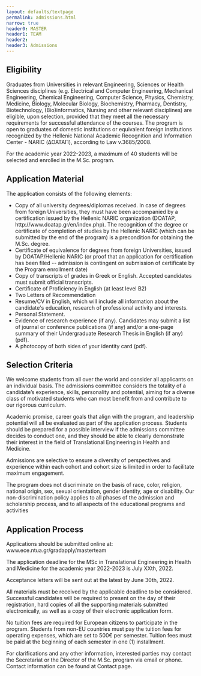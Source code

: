 ```yaml
---
layout: defaults/textpage
permalink: admissions.html
narrow: true
header0: MASTER
header1: TEAM
header2:
header3: Admissions
---
```


<div class="container">
    <div class="row">
        <h2>Eligibility</h2>
        <p>
            Graduates from Universities in relevant Engineering, Sciences or Health Sciences disciplines (e.g. Electrical and Computer
            Engineering, Mechanical Engineering, Chemical Engineering, Computer Science, Physics, Chemistry, Medicine, Biology,
            Molecular Biology, Biochemistry, Pharmacy, Dentistry, Biotechnology, (Bio)informatics, Nursing and other relevant disciplines)
            are eligible, upon selection, provided that they meet all the necessary requirements for successful attendance of the courses.
            The program is open to graduates of domestic institutions or equivalent foreign institutions recognized by the Hellenic
            National Academic Recognition and Information Center - NARIC (ΔΟΑΤΑΠ), according to Law ν.3685/2008.
        </p>
        <p>
            For the academic year 2022-2023, a maximum of 40 students will be selected and enrolled in the M.Sc. program.
        </p>
    </div>
    <div class="row">
        <h2 >Application Material</h2>
        <label class="col-12 pl-0">The application consists of the following elements:</label>
        <ul>
            <li>
                Copy of all university degrees/diplomas received.
                In case of degrees from foreign Universities, they must have been accompanied by a certification issued by the Hellenic
                NARIC organization (DOATAP, http://www.doatap.gr/en/index.php). The recognition of the degree or certificate of completion
                of studies by the Hellenic NARIC (which can be submitted by the end of the program) is a precondition for obtaining the M.Sc.
                degree.
            </li>
            <li>
                Certificate of equivalence for degrees from foreign Universities, issued by DOATAP/Hellenic NARIC (or proof that an
                application for certification has been filed -- admission is contingent on submission of certificate by the Program
                enrollment date)
            </li>
            <li>
                Copy of transcripts of grades in Greek or English. Accepted candidates must submit official transcripts.
            </li>
            <li>
                Certificate of Proficiency in English (at least level B2)
            </li>
            <li>
                Two Letters of Recommendation
            </li>
            <li>
                Resume/CV in English, which will include all information about the candidate's education, research of professional activity
                and interests.
            </li>
            <li>
                Personal Statement.
            </li>
            <li>
                Evidence of research experience (if any). Candidates may submit a list of journal or conference publications (if any) and/or
                a one-page summary of their Undergraduate Research Thesis in English (if any) (pdf).
            </li>
            <li>
                A photocopy of both sides of your identity card (pdf).
            </li>
        </ul>
    </div>
    <div class="row">
        <h2>Selection Criteria</h2>
        <p>
            We welcome students from all over the world and consider all applicants on an individual basis. The admissions committee
            considers the totality of a candidate’s experience, skills, personality and potential, aiming for a diverse class of motivated
            students who can most benefit from and contribute to our rigorous curriculum.
        </p>
        <p>
            Academic promise, career goals that align with the program, and leadership potential will all be evaluated as part of the
            application process. Students should be prepared for a possible interview if the admissions committee decides to conduct
            one, and they should be able to clearly demonstrate their interest in the field of Translational Engineering in Health and
            Medicine.
        </p>
        <p>
            Admissions are selective to ensure a diversity of perspectives and experience within each cohort and cohort size is limited in
            order to facilitate maximum engagement.
        </p>
        <p>
            The program does not discriminate on the basis of race, color, religion, national origin, sex, sexual orientation, gender identity,
            age or disability. Our non-discrimination policy applies to all phases of the admission and scholarship process, and to all
            aspects of the educational programs and activities
        </p>
    </div>
    <div class="row">
        <h2>Application Process</h2>
        <p>
            Applications should be submitted online at: www.ece.ntua.gr/gradapply/masterteam
        </p>
        <p>
            The application deadline for the MSc in Translational Engineering in Health and Medicine for the academic year 2022-2023 is
            July XXth, 2022.
        </p>
        <p>
            Acceptance letters will be sent out at the latest by June 30th, 2022.
        </p>
        <p>
            All materials must be received by the applicable deadline to be considered. Successful candidates will be required to present
            on the day of their registration, hard copies of all the supporting materials submitted electronically, as well as a copy of their
            electronic application form.
        </p>
        <p>
            No tuition fees are required for European citizens to participate in the program. Students from non-EU countries must pay the
            tuition fees for operating expenses, which are set to 500€ per semester. Tuition fees must be paid at the beginning of each
            semester in one (1) installment.
        </p>
        <p>
            For clarifications and any other information, interested parties may contact the Secretariat or the Director of the M.Sc.
            program via email or phone. Contact information can be found at Contact page.
        </p>
    </div>

</div>
